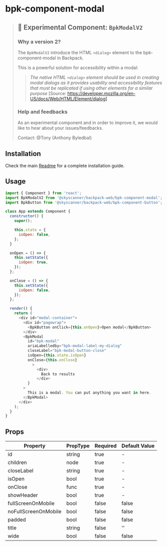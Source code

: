 # bpk-component-modal

> ## 🧪 Experimental Component: `BpkModalV2`
>
> ### Why a version 2?
>
> The `BpkModalV2` introduce the HTML `<dialog>` element to the bpk-component-modal in Backpack.
>
> This is a powerful solution for accessibility within a modal:
> > *The native HTML `<dialog>` element should be used in creating modal dialogs as it provides usability and accessibility features that must be replicated if using other elements for a similar purpose* [Source: https://developer.mozilla.org/en-US/docs/Web/HTML/Element/dialog]
>
> ### Help and feedbacks
>
> As an experimental component and in order to improve it, we would like to hear about your issues/feedbacks.
>
> Contact: @Tony (Anthony Byledbal)

## Installation

Check the main [Readme](https://github.com/skyscanner/backpack#usage) for a complete installation guide.

## Usage

```js
import { Component } from 'react';
import BpkModalV2 from '@skyscanner/backpack-web/bpk-component-modal';
import BpkButton from '@skyscanner/backpack-web/bpk-component-button';

class App extends Component {
  constructor() {
    super();

    this.state = {
      isOpen: false,
    };
  }

  onOpen = () => {
    this.setState({
      isOpen: true,
    });
  };

  onClose = () => {
    this.setState({
      isOpen: false,
    });
  };

  render() {
    return (
      <div id="modal-container">
        <div id="pagewrap">
          <BpkButton onClick={this.onOpen}>Open modal</BpkButton>
        </div>
        <BpkModal
          id="bpk-modal"
          ariaLabelledby="bpk-modal-label-my-dialog"
          closeLabel="bpk-modal-button-close"
          isOpen={this.state.isOpen}
          onClose={this.onClose}
            >
              <div>
                Back to results
              </div>
          }
        >
          This is a modal. You can put anything you want in here.
        </BpkModal>
      </div>
    );
  }
}
```

## Props

| Property              | PropType | Required | Default Value |
| --------------------- | -------- | -------- | ------------- |
| id                    | string   | true     | -             |
| children              | node     | true     | -             |
| closeLabel            | string   | true     | -             |
| isOpen                | bool     | true     | -             |
| onClose               | func     | true     | -             |
| showHeader            | bool     | true     | -             |
| fullScreenOnMobile    | bool     | false    | false         |
| noFullScreenOnMobile  | bool     | false    | false         |
| padded                | bool     | false    | false         |
| title                 | string   | false    | ''            |
| wide                  | bool     | false    | false         |
